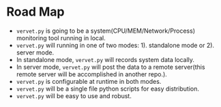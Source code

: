 # Road Map

  - `vervet.py` is going to be a system(CPU/MEM/Network/Process) monitoring tool running in local.
  - `vervet.py` will running in one of two modes: 1). standalone mode or 2). server mode.
  - In standalone mode, `vervet.py` will records system data locally. 
  - In server mode, `vervet.py` will post the data to a remote server(this remote server will be accomplished in another repo.).
  - `vervet.py` is configurable at runtime in both modes.
  - `vervet.py` will be a single file python scripts for easy distribution.
  - `vervet.py` will be easy to use and robust.